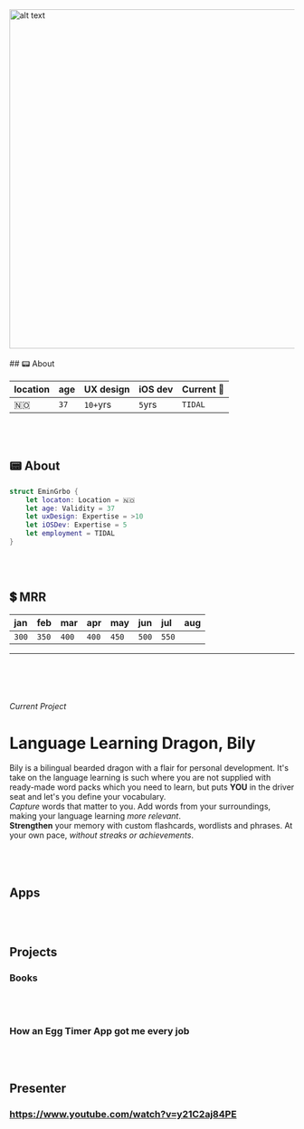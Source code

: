 <img src="https://user-images.githubusercontent.com/21968377/144684699-cdb661fd-5b1e-441a-bd51-3527b4cdd0c4.png" alt="alt text" width="600">
<br><br>
## 📟 About

location| age |UX design|iOS dev|Current 💼|
|:------|:----|:--------|:------|:---------|
🇳🇴    |`37` |`10+`yrs |`5`yrs |`TIDAL`   |

<br><br>
## 📟 About

```swift
struct EminGrbo {
    let locaton: Location = 🇳🇴
    let age: Validity = 37
    let uxDesign: Expertise = >10
    let iOSDev: Expertise = 5
    let employment = TIDAL
}

```

<br><br>
## 💲 MRR

| jan |feb  |mar  |apr  |may  |jun  |jul  |aug  |
|:----|:----|:----|:----|:----|:----|:----|:----|
|`300`|`350`|`400`|`400`|`450`|`500`|`550`|     |

---
<br><br><br>
###### Current Project
# Language Learning Dragon, Bily
Bily is a bilingual bearded dragon with a flair for personal development. It's take on the language learning is such where you are not supplied with ready-made word packs which you need to learn, but puts **YOU** in the driver seat and let's you define your vocabulary.
<br>
*Capture* words that matter to you. Add words from your surroundings, making your language learning *more relevant*.
<br>
**Strengthen** your memory with custom flashcards, wordlists and phrases. At your own pace, *without streaks or achievements*.
<br>
<br><br><br>
## Apps
<br><br>
## Projects
### Books
<br><br>
### How an Egg Timer App got me every job
<br><br>
## Presenter
### https://www.youtube.com/watch?v=y21C2aj84PE
